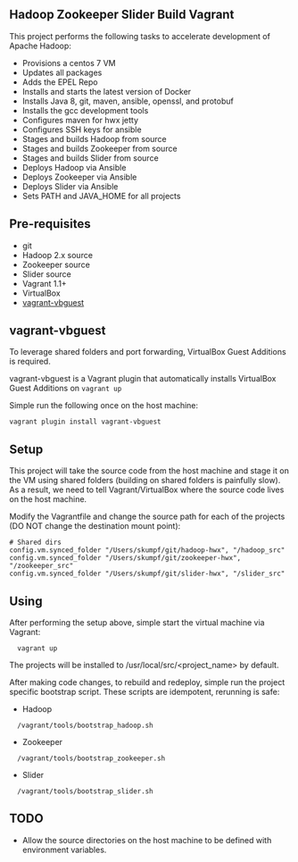Hadoop Zookeeper Slider Build Vagrant
--------------------------------------
This project performs the following tasks to accelerate development of Apache Hadoop:
* Provisions a centos 7 VM
* Updates all packages
* Adds the EPEL Repo
* Installs and starts the latest version of Docker
* Installs Java 8, git, maven, ansible, openssl, and protobuf
* Installs the gcc development tools
* Configures maven for hwx jetty
* Configures SSH keys for ansible
* Stages and builds Hadoop from source
* Stages and builds Zookeeper from source
* Stages and builds Slider from source
* Deploys Hadoop via Ansible
* Deploys Zookeeper via Ansible
* Deploys Slider via Ansible
* Sets PATH and JAVA_HOME for all projects

Pre-requisites
--------------
* git
* Hadoop 2.x source
* Zookeeper source
* Slider source
* Vagrant 1.1+
* VirtualBox
* [vagrant-vbguest](https://github.com/dotless-de/vagrant-vbguest)

vagrant-vbguest
---------------
To leverage shared folders and port forwarding, VirtualBox Guest Additions is required.

vagrant-vbguest is a Vagrant plugin that automatically installs VirtualBox Guest Additions on <code>vagrant up</code>

Simple run the following once on the host machine:

```
vagrant plugin install vagrant-vbguest
```
Setup
-----
This project will take the source code from the host machine and stage it on the VM using shared folders (building on shared folders is painfully slow). As a result, we need to tell Vagrant/VirtualBox where the source code lives on the host machine.

Modify the Vagrantfile and change the source path for each of the projects (DO NOT change the destination mount point):

```
# Shared dirs
config.vm.synced_folder "/Users/skumpf/git/hadoop-hwx", "/hadoop_src"
config.vm.synced_folder "/Users/skumpf/git/zookeeper-hwx", "/zookeeper_src"
config.vm.synced_folder "/Users/skumpf/git/slider-hwx", "/slider_src"
```

Using
-----
After performing the setup above, simple start the virtual machine via Vagrant:

```
  vagrant up
```

The projects will be installed to /usr/local/src/<project_name> by default.

After making code changes, to rebuild and redeploy, simple run the project specific bootstrap script. These scripts are idempotent, rerunning is safe:

* Hadoop
```
  /vagrant/tools/bootstrap_hadoop.sh
```

* Zookeeper
```
  /vagrant/tools/bootstrap_zookeeper.sh
```

* Slider
```
  /vagrant/tools/bootstrap_slider.sh
```


TODO
----
* Allow the source directories on the host machine to be defined with environment variables.
